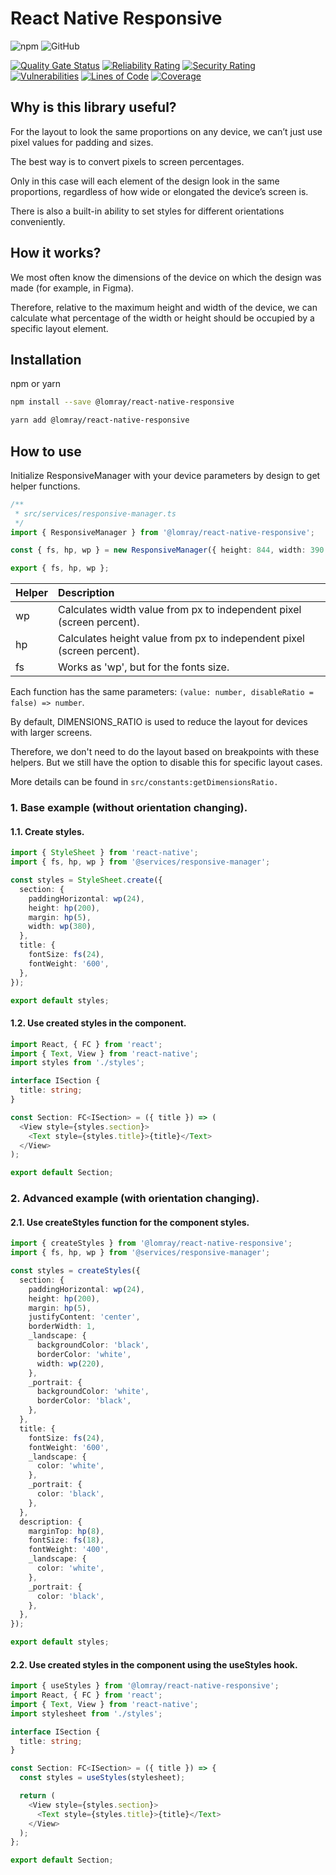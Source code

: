 # React Native Responsive

![npm](https://img.shields.io/npm/v/@lomray/react-native-responsive)
![GitHub](https://img.shields.io/github/license/Lomray-Software/react-native-responsive)

[![Quality Gate Status](https://sonarcloud.io/api/project_badges/measure?project=react-native-responsive&metric=alert_status)](https://sonarcloud.io/summary/new_code?id=react-native-responsive)
[![Reliability Rating](https://sonarcloud.io/api/project_badges/measure?project=react-native-responsive&metric=reliability_rating)](https://sonarcloud.io/summary/new_code?id=react-native-responsive)
[![Security Rating](https://sonarcloud.io/api/project_badges/measure?project=react-native-responsive&metric=security_rating)](https://sonarcloud.io/summary/new_code?id=react-native-responsive)
[![Vulnerabilities](https://sonarcloud.io/api/project_badges/measure?project=react-native-responsive&metric=vulnerabilities)](https://sonarcloud.io/summary/new_code?id=react-native-responsive)
[![Lines of Code](https://sonarcloud.io/api/project_badges/measure?project=react-native-responsive&metric=ncloc)](https://sonarcloud.io/summary/new_code?id=react-native-responsive)
[![Coverage](https://sonarcloud.io/api/project_badges/measure?project=react-native-responsive&metric=coverage)](https://sonarcloud.io/summary/new_code?id=react-native-responsive)

## Why is this library useful?
For the layout to look the same proportions on any device, we can’t just use pixel values for padding and sizes.

The best way is to convert pixels to screen percentages.

Only in this case will each element of the design look in the same proportions, regardless of how wide or elongated the device’s screen is.

There is also a built-in ability to set styles for different orientations conveniently.

## How it works?
We most often know the dimensions of the device on which the design was made (for example, in Figma).

Therefore, relative to the maximum height and width of the device, we can calculate what percentage of the width or height should be occupied by a specific layout element.

## Installation

npm or yarn
```sh
npm install --save @lomray/react-native-responsive

yarn add @lomray/react-native-responsive
```

## How to use
Initialize ResponsiveManager with your device parameters by design to get helper functions.
```typescript
/**
 * src/services/responsive-manager.ts
 */
import { ResponsiveManager } from '@lomray/react-native-responsive';

const { fs, hp, wp } = new ResponsiveManager({ height: 844, width: 390 });

export { fs, hp, wp };

```

| Helper | Description                                                            |
|:-------|:-----------------------------------------------------------------------|
| wp     | Calculates width value from px to independent pixel (screen percent).  |
| hp     | Calculates height value from px to independent pixel (screen percent). |
| fs     | Works as 'wp', but for the fonts size.                                 |


Each function has the same parameters:
`(value: number, disableRatio = false) => number`.

By default, DIMENSIONS_RATIO is used to reduce the layout for devices with larger screens.

Therefore, we don't need to do the layout based on breakpoints with these helpers.
But we still have the option to disable this for specific layout cases.

More details can be found in `src/constants:getDimensionsRatio.`

### 1. Base example (without orientation changing).

#### 1.1. Create styles.

```typescript
import { StyleSheet } from 'react-native';
import { fs, hp, wp } from '@services/responsive-manager';

const styles = StyleSheet.create({
  section: {
    paddingHorizontal: wp(24),
    height: hp(200),
    margin: hp(5),
    width: wp(380),
  },
  title: {
    fontSize: fs(24),
    fontWeight: '600',
  },
});

export default styles;
```

#### 1.2. Use created styles in the component.

```typescript jsx
import React, { FC } from 'react';
import { Text, View } from 'react-native';
import styles from './styles';

interface ISection {
  title: string;
}

const Section: FC<ISection> = ({ title }) => (
  <View style={styles.section}>
    <Text style={styles.title}>{title}</Text>
  </View>
);

export default Section;

```

### 2. Advanced example (with orientation changing).

#### 2.1. Use createStyles function for the component styles.

```typescript
import { createStyles } from '@lomray/react-native-responsive';
import { fs, hp, wp } from '@services/responsive-manager';

const styles = createStyles({
  section: {
    paddingHorizontal: wp(24),
    height: hp(200),
    margin: hp(5),
    justifyContent: 'center',
    borderWidth: 1,
    _landscape: {
      backgroundColor: 'black',
      borderColor: 'white',
      width: wp(220),
    },
    _portrait: {
      backgroundColor: 'white',
      borderColor: 'black',
    },
  },
  title: {
    fontSize: fs(24),
    fontWeight: '600',
    _landscape: {
      color: 'white',
    },
    _portrait: {
      color: 'black',
    },
  },
  description: {
    marginTop: hp(8),
    fontSize: fs(18),
    fontWeight: '400',
    _landscape: {
      color: 'white',
    },
    _portrait: {
      color: 'black',
    },
  },
});

export default styles;

```

#### 2.2. Use created styles in the component using the useStyles hook.

```typescript jsx
import { useStyles } from '@lomray/react-native-responsive';
import React, { FC } from 'react';
import { Text, View } from 'react-native';
import stylesheet from './styles';

interface ISection {
  title: string;
}

const Section: FC<ISection> = ({ title }) => {
  const styles = useStyles(stylesheet);

  return (
    <View style={styles.section}>
      <Text style={styles.title}>{title}</Text>
    </View>
  );
};

export default Section;

```
